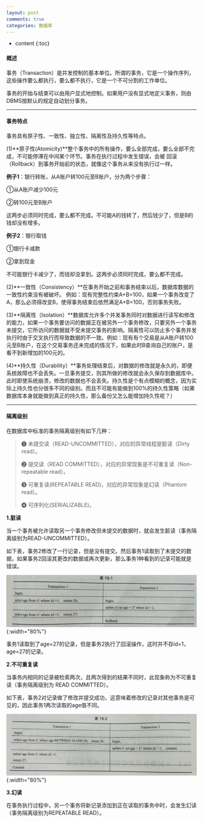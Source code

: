 ```yaml
---
layout: post
comments: true
categories: 数据库
---
```


* content
{:toc}

#### 概述

事务（Transaction）是并发控制的基本单位。所谓的事务，它是一个操作序列，这些操作要么都执行，要么都不执行，它是一个不可分割的工作单位。

事务的开始与结束可以由用户显式地控制。如果用户没有显式地定义事务，则由DBMS按默认的规定自动划分事务。

---

#### 事务特点

事务具有原子性、一致性、独立性、隔离性及持久性等特点。

(1)**原子性(Atomicity)**整个事务中的所有操作，要么全部完成，要么全部不完成，不可能停滞在中间某个环节。事务在执行过程中发生错误，会被 回滚（Rollback）到事务开始前的状态，就像这个事务从来没有执行过一样。 

**例子1**：银行转账，从A账户转100元至B账户，分为两个步骤：

①从A账户减少100元

②转100元至B账户 

这两步必须同时完成，要么都不完成。不可能A的钱转了，然后钱少了，但是B的钱却没有增多。

**例子2**：银行取钱

①银行卡减款

②拿到现金

不可能银行卡减少了，而钱却没拿到。这两步必须同时完成，要么都不完成。

(2)**一致性（Consistency）**在事务开始之前和事务结束以后，数据库数据的一致性约束没有被破坏。 例如：现有完整性约束A+B=100，如果一个事务改变了A，那么必须得改变B，使得事务结束后依然满足A+B=100，否则事务失败。

(3)**隔离性（Isolation）**数据库允许多个并发事务同时对数据进行读写和修改的能力，如果一个事务要访问的数据正在被另外一个事务修改，只要另外一个事务未提交，它所访问的数据就不受未提交事务的影响。隔离性可以防止多个事务并发执行时由于交叉执行而导致数据的不一致。例如：现有有个交易是从A账户转100元至B账户，在这个交易事务还未完成的情况下，如果此时B查询自己的账户，是看不到新增加的100元的。

(4)**持久性（Durability）**事务处理结束后，对数据的修改就是永久的，即便系统故障也不会丢失。一旦事务提交，则其所做的修改就会永久保存到数据库中。此时即使系统崩溃，修改的数据也不会丢失。持久性是个有点模糊的概念，因为实际上持久性也分很多不同的级别。而且不可能有能做到100%的持久性策略（如果数据库本身就能做到真正的持久性，那么备份又怎么能增加持久性呢？）

---

#### 隔离级别

在数据库中标准的事务隔离级别有如下几种：

>❶ 未提交读（READ-UNCOMMITTED），对应的异常线程是脏读（Dirty read）。
>
>❷ 提交读（READ COMMITTED），对应的异常现象是不可重复读（Non-repeatable read）。
>
>❸ 可重复读(REPEATABLE READ)，对应的异常现象是幻读（Phantom read）。
>
>❹ 可序列化(SERIALIZABLE)。

**1.脏读**

当一个事务被允许读取另一个事务修改但未提交的数据时，就会发生脏读（事务隔离级别为READ-UNCOMMITTED）。

如下表，事务2修改了一行记录，但是没有提交。然后事务1读取到了未提交的数据，如果事务2回滚其更改的数据或再次更新，那么事务1种看到的记录可能就是错误。


![1](/static/img/database/1.jpg){:width="80%"}

事务1读取到了age=27的记录，但是事务2执行了回滚操作，这时并不存id=1，age=27的记录。


**2.不可重复读**

当事务内相同的记录被检索两次，且两次得到的结果不同时，此现象称为不可重复读（事务隔离级别为 READ COMMITTED）。

如下表，事务2对记录做了修改并提交成功，这意味着修改的记录对其他事务是可见的，因此事务1两次读取的age值不同。

![2](/static/img/database/2.jpg){:width="80%"}

**3.幻读**

在事务执行过程中，另一个事务将新记录添加到正在读取的事务中时，会发生幻读（事务隔离级别为REPEATABLE READ）。

